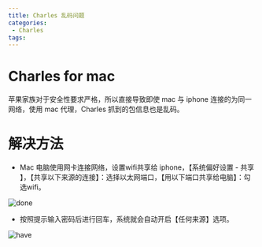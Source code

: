 ```yaml
---
title: Charles 乱码问题 
categories:
 - Charles
tags:
---
```


# Charles for mac
苹果家族对于安全性要求严格，所以直接导致即使 mac 与 iphone 连接的为同一网络，使用 mac 代理，Charles 抓到的包信息也是乱码。

# 解决方法
* Mac 电脑使用网卡连接网络，设置wifi共享给 iphone，【系统偏好设置 - 共享 】，【共享以下来源的连接】：选择以太网端口，【用以下端口共享给电脑】：勾选wifi。

![done](https://github.com/hi2t/)

* 按照提示输入密码后进行回车，系统就会自动开启【任何来源】选项。

![have](https://github.com/hi2t/)

 